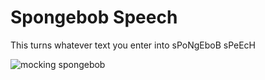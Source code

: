 # Spongebob Speech

This turns whatever text you enter into sPoNgEboB sPeEcH

![mocking spongebob](https://wompampsupport.azureedge.net/fetchimage?siteId=7575&v=2&jpgQuality=100&width=700&url=https%3A%2F%2Fi.kym-cdn.com%2Fentries%2Ficons%2Ffacebook%2F000%2F022%2F940%2Fmockingspongebobbb.jpg)
